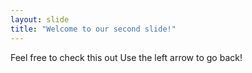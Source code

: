 ```yaml
---
layout: slide
title: "Welcome to our second slide!"
---
```

Feel free to check this out 
Use the left arrow to go back!
